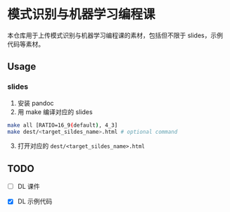 # 模式识别与机器学习编程课

本仓库用于上传模式识别与机器学习编程课的素材，包括但不限于 slides，示例代码等素材。

## Usage
### slides
1. 安装 pandoc 
2. 用 make 编译对应的 slides

```bash
make all [RATIO=16_9(default), 4_3]
make dest/<target_sildes_name>.html # optional command
```

3. 打开对应的 `dest/<target_sildes_name>.html`


## TODO

- [ ] DL 课件
- [x] DL 示例代码

